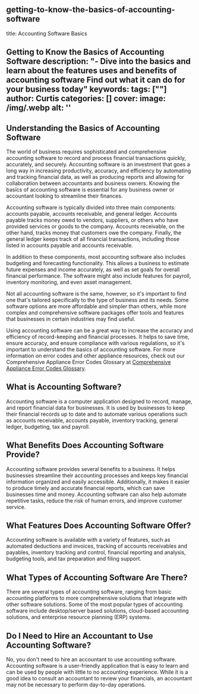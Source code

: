 
getting-to-know-the-basics-of-accounting-software
---
title: Accounting Software Basics

Getting to Know the Basics of Accounting Software
description: "- Dive into the basics and learn about the features uses and benefits of accounting software Find out what it can do for your business today"
keywords: 
tags: [""]
author: Curtis
categories: []
cover: 
 image: /img/.webp
 alt: ''
---
## Understanding the Basics of Accounting Software

The world of business requires sophisticated and comprehensive accounting software to record and process financial transactions quickly, accurately, and securely. Accounting software is an investment that goes a long way in increasing productivity, accuracy, and efficiency by automating and tracking financial data, as well as producing reports and allowing for collaboration between accountants and business owners. Knowing the basics of accounting software is essential for any business owner or accountant looking to streamline their finances.

Accounting software is typically divided into three main components: accounts payable, accounts receivable, and general ledger. Accounts payable tracks money owed to vendors, suppliers, or others who have provided services or goods to the company. Accounts receivable, on the other hand, tracks money that customers owe the company. Finally, the general ledger keeps track of all financial transactions, including those listed in accounts payable and accounts receivable.

In addition to these components, most accounting software also includes budgeting and forecasting functionality. This allows a business to estimate future expenses and income accurately, as well as set goals for overall financial performance. The software might also include features for payroll, inventory monitoring, and even asset management.

Not all accounting software is the same, however, so it's important to find one that's tailored specifically to the type of business and its needs. Some software options are more affordable and simpler than others, while more complex and comprehensive software packages offer tools and features that businesses in certain industries may find useful.

Using accounting software can be a great way to increase the accuracy and efficiency of record-keeping and financial processes. It helps to save time, ensure accuracy, and ensure compliance with various regulations, so it's important to understand the basics of accounting software. For more information on error codes and other appliance resources, check out our Comprehensive Appliance Error Codes Glossary at [Comprehensive Appliance Error Codes Glossary](./error-codes/).
## What is Accounting Software? 

Accounting software is a computer application designed to record, manage, and report financial data for businesses. It is used by businesses to keep their financial records up to date and to automate various operations such as accounts receivable, accounts payable, inventory tracking, general ledger, budgeting, tax and payroll.

## What Benefits Does Accounting Software Provide?

Accounting software provides several benefits to a business. It helps businesses streamline their accounting processes and keeps key financial information organized and easily accessible. Additionally, it makes it easier to produce timely and accurate financial reports, which can save businesses time and money. Accounting software can also help automate repetitive tasks, reduce the risk of human errors, and improve customer service. 

## What Features Does Accounting Software Offer? 

Accounting software is available with a variety of features, such as automated deductions and invoices, tracking of accounts receivables and payables, inventory tracking and control, financial reporting and analysis, budgeting tools, and tax preparation and filing support. 

## What Types of Accounting Software Are There? 

There are several types of accounting software, ranging from basic accounting platforms to more comprehensive solutions that integrate with other software solutions. Some of the most popular types of accounting software include desktop/server based solutions, cloud-based accounting solutions, and enterprise resource planning (ERP) systems. 

## Do I Need to Hire an Accountant to Use Accounting Software? 

No, you don't need to hire an accountant to use accounting software. Accounting software is a user-friendly application that is easy to learn and can be used by people with little to no accounting experience. While it is a good idea to consult an accountant to review your financials, an accountant may not be necessary to perform day-to-day operations.

